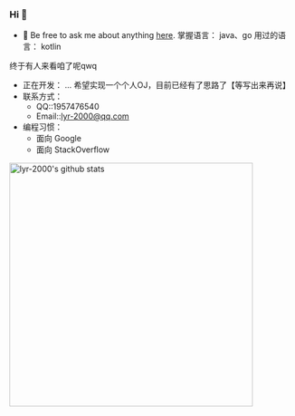 ### Hi 👋

- 💬 Be free to ask me about anything [here](https://github.com/lyr-2000/lyr-2000/issues).
掌握语言： java、go
用过的语言： kotlin


终于有人来看咱了呢qwq

- 正在开发： ... 希望实现一个个人OJ，目前已经有了思路了【等写出来再说】
- 联系方式：
  - QQ::1957476540
  - Email::lyr-2000@qq.com
- 编程习惯：
  - 面向 Google
  - 面向 StackOverflow
 

<img src="https://github-readme-stats.vercel.app/api?username=lyr-2000&show_icons=true" width="430px" alt="lyr-2000's github stats" title="lyr-2000's github stats" />




